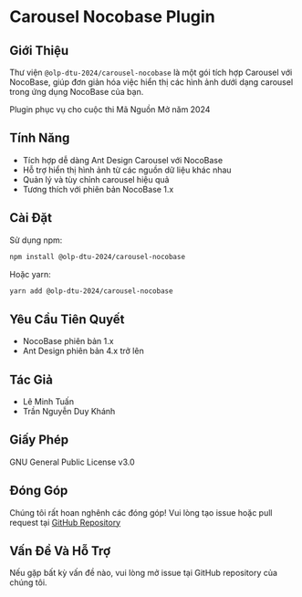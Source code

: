 # Carousel Nocobase Plugin

## Giới Thiệu

Thư viện `@olp-dtu-2024/carousel-nocobase` là một gói tích hợp Carousel với NocoBase, giúp đơn giản hóa việc hiển thị các hình ảnh dưới dạng carousel trong ứng dụng NocoBase của bạn.

Plugin phục vụ cho cuộc thi Mã Nguồn Mở năm 2024

## Tính Năng

- Tích hợp dễ dàng Ant Design Carousel với NocoBase
- Hỗ trợ hiển thị hình ảnh từ các nguồn dữ liệu khác nhau
- Quản lý và tùy chỉnh carousel hiệu quả
- Tương thích với phiên bản NocoBase 1.x

## Cài Đặt

Sử dụng npm:

```bash
npm install @olp-dtu-2024/carousel-nocobase
```

Hoặc yarn:

```bash
yarn add @olp-dtu-2024/carousel-nocobase
```

## Yêu Cầu Tiên Quyết

- NocoBase phiên bản 1.x
- Ant Design phiên bản 4.x trở lên

## Tác Giả

- Lê Minh Tuấn
- Trần Nguyễn Duy Khánh

## Giấy Phép

GNU General Public License v3.0

## Đóng Góp

Chúng tôi rất hoan nghênh các đóng góp! Vui lòng tạo issue hoặc pull request tại [GitHub Repository](https://github.com/auroraphtgrp01/DTU-GreenHope)

## Vấn Đề Và Hỗ Trợ

Nếu gặp bất kỳ vấn đề nào, vui lòng mở issue tại GitHub repository của chúng tôi.
